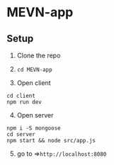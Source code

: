 # MEVN-app

## Setup 
1. Clone the repo
2. `cd MEVN-app`

3. Open client
```
cd client
npm run dev
```

4. Open server
```
npm i -S mongoose
cd server
npm start && node src/app.js
```

5. go to =>`http://localhost:8080`
